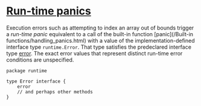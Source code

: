 # [Run-time panics](#run-time-panics)

Execution errors such as attempting to index an array out of bounds trigger a *run-time panic* equivalent to a call of the built-in function [panic](/Built-in functions/handling_panics.html) with a value of the implementation-defined interface type `runtime.Error`. That type satisfies the predeclared interface type [error](/Errors/). The exact error values that represent distinct run-time error conditions are unspecified.

```
package runtime

type Error interface {
	error
	// and perhaps other methods
}
```